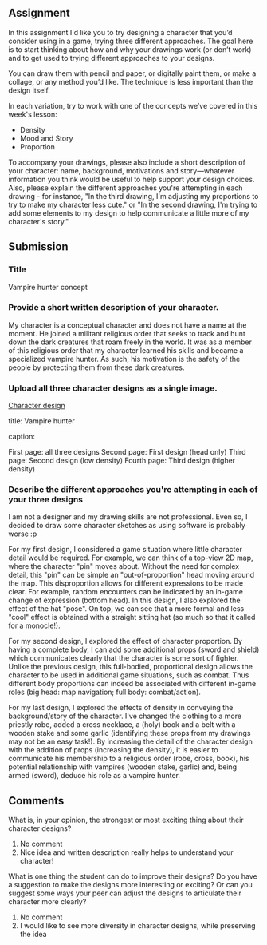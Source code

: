 ## Assignment 

In this assignment I'd like you to try designing a character that you’d consider using in a game, trying three different approaches. The goal here is to start thinking about how and why your drawings work (or don’t work) and to get used to trying different approaches to your designs.

You can draw them with pencil and paper, or digitally paint them, or make a collage, or any method you’d like. The technique is less important than the design itself.

In each variation, try to work with one of the concepts we’ve covered in this week's lesson:

  * Density
  * Mood and Story
  * Proportion

To accompany your drawings, please also include a short description of your character: name, background, motivations and story—whatever information you think would be useful to help support your design choices. Also, please explain the different approaches you're attempting in each drawing - for instance, "In the third drawing, I'm adjusting my proportions to try to make my character less cute." or "In the second drawing, I'm trying to add some elements to my design to help communicate a little more of my character's story."

## Submission

### Title
Vampire hunter concept

### Provide a short written description of your character. 
My character is a conceptual character and does not have a name at the moment. He joined a militant religious order that seeks to track and hunt down the dark creatures that roam freely in the world. It was as a member of this religious order that my character learned his skills and became a specialized vampire hunter. As such, his motivation is the safety of the people by protecting them from these dark creatures. 

### Upload all three character designs as a single image. 
[Character design](https://github.com/CN3ves/Games/blob/master/GameDesignArtConcepts/4%20-%20Character%20Design%20for%20Video%20Games/week1_concept.pdf)

title: Vampire hunter

caption:

  First page: all three designs
  Second page: First design (head only)
  Third page: Second design (low density)
  Fourth page: Third design (higher density)


### Describe the different approaches you're attempting in each of your three designs
I am not a designer and my drawing skills are not professional. Even so, I decided to draw some character sketches as using software is probably worse :p

For my first design, I considered a game situation where little character detail would be required. For example, we can think of a top-view 2D map, where the character "pin" moves about. Without the need for complex detail, this "pin" can be simple an "out-of-proportion" head moving around the map. This disproportion allows for different expressions to be made clear. For example, random encounters can be indicated by an in-game change of expression (bottom head). In this design, I also explored the effect of the hat "pose". On top, we can see that a more formal and less "cool" effect is obtained with a straight sitting hat (so much so that it called for a monocle!).

For my second design, I explored the effect of character proportion. By having a complete body, I can add some additional props (sword and shield) which communicates clearly that the character is some sort of fighter. Unlike the previous design, this full-bodied, proportional design allows the character to be used in additional game situations, such as combat. Thus different body proportions can indeed be associated with different in-game roles (big head: map navigation; full body: combat/action).

For my last design, I explored the effects of density in conveying the background/story of the character. I've changed the clothing to a more priestly robe, added a cross necklace, a (holy) book and a belt with a wooden stake and some garlic (identifying these props from my drawings may not be an easy task!). By increasing the detail of the character design with the addition of props (increasing the density), it is easier to communicate his membership to a religious order (robe, cross, book), his potential relationship with vampires (wooden stake, garlic) and, being armed (sword), deduce his role as a vampire hunter.

## Comments

What is, in your opinion, the strongest or most exciting thing about their character designs?
 
  1. No comment
  2. Nice idea and written description really helps to understand your character!
  
What is one thing the student can do to improve their designs? Do you have a suggestion to make the designs more interesting or exciting? Or can you suggest some ways your peer can adjust the designs to articulate their character more clearly?

  1. No comment
  2. I would like to see more diversity in character designs, while preserving the idea
